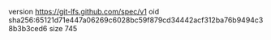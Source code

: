 version https://git-lfs.github.com/spec/v1
oid sha256:65121d71e447a06269c6028bc59f879cd34442acf312ba76b9494c38b3b3ced6
size 745
